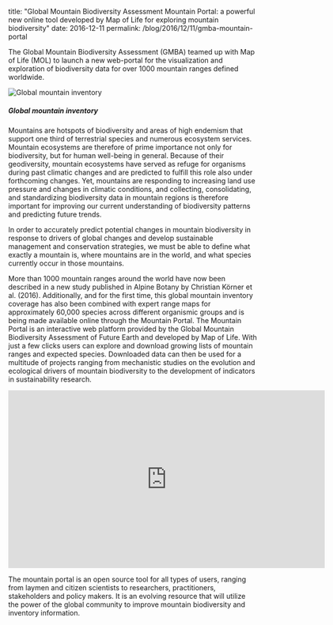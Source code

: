 title: "Global Mountain Biodiversity Assessment Mountain Portal: a powerful new online tool developed by Map of Life for exploring mountain biodiversity"
date: 2016-12-11
permalink: /blog/2016/12/11/gmba-mountain-portal


The Global Mountain Biodiversity Assessment (GMBA) teamed up with Map of Life (MOL) to launch a new web-portal for the 
visualization and exploration of biodiversity data for over 1000 mountain ranges defined worldwide.


<div class="row padded">
    <div class="col-md-12 padded imgWrapper">
        <img class="center-block" alt="Global mountain inventory" src="https://mapoflife.github.io/landing/assets/content_static/blog/2016-12-11/gmba_screenshot.jpg" />
        <div class="caption centered"><h5><em>Global mountain inventory</em></h5></div>
    </div>
</div>


Mountains are hotspots of biodiversity and areas of high endemism that support one third of terrestrial species and 
numerous ecosystem services. Mountain ecosystems are therefore of prime importance not only for biodiversity, but for 
human well-being in general. Because of their geodiversity, mountain ecosystems have served as refuge for organisms 
during past climatic changes and are predicted to fulfill this role also under forthcoming changes. Yet, mountains are 
responding to increasing land use pressure and changes in climatic conditions, and collecting, consolidating, and 
standardizing biodiversity data in mountain regions is therefore important for improving our current understanding of 
biodiversity patterns and predicting future trends.

In order to accurately predict potential changes in mountain biodiversity in response to drivers of global changes and 
develop sustainable management and conservation strategies, we must be able to define what exactly a mountain is, 
where mountains are in the world, and what species currently occur in those mountains.

More than 1000 mountain ranges around the world have now been described in a new study published in Alpine Botany by 
Christian Körner et al. (2016). Additionally, and for  the first time, this global mountain inventory coverage has 
also been combined with expert range maps for approximately 60,000 species across different organismic groups and is 
being made available online through the Mountain Portal. The Mountain Portal is an interactive web platform provided 
by the Global Mountain Biodiversity Assessment of Future Earth and developed by Map of Life. With just a few clicks 
users can explore and download growing lists of mountain ranges and expected species. Downloaded data can then be used 
for a multitude of projects ranging from mechanistic studies on the evolution and ecological drivers of mountain 
biodiversity to the development of indicators in sustainability research. 


<div class="row" style="position: relative">
    <div class="col-md-12 video-container">
        <iframe width="640" height="360" src="https://www.youtube.com/embed/_YYjH-eYyZU?rel=0" frameborder="0" allowfullscreen></iframe>
    </div>
</div>


The mountain portal is an open source tool for all types of users, ranging from laymen and citizen scientists to 
researchers, practitioners, stakeholders and policy makers. It is an evolving resource that will utilize the power of 
the global community to improve mountain biodiversity and inventory information.
